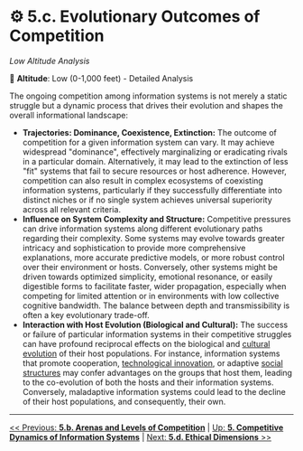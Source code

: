 # ⚙️ 5.c. Evolutionary Outcomes of Competition
*Low Altitude Analysis*

📍 **Altitude**: Low (0-1,000 feet) - Detailed Analysis

The ongoing competition among information systems is not merely a static struggle but a dynamic process that drives their evolution and shapes the overall informational landscape:

-   **Trajectories: Dominance, Coexistence, Extinction:** The outcome of competition for a given information system can vary. It may achieve widespread "dominance", effectively marginalizing or eradicating rivals in a particular domain. Alternatively, it may lead to the extinction of less "fit" systems that fail to secure resources or host adherence. However, competition can also result in complex ecosystems of coexisting information systems, particularly if they successfully differentiate into distinct niches or if no single system achieves universal superiority across all relevant criteria.
-   **Influence on System Complexity and Structure:** Competitive pressures can drive information systems along different evolutionary paths regarding their complexity. Some systems may evolve towards greater intricacy and sophistication to provide more comprehensive explanations, more accurate predictive models, or more robust control over their environment or hosts. Conversely, other systems might be driven towards optimized simplicity, emotional resonance, or easily digestible forms to facilitate faster, wider propagation, especially when competing for limited attention or in environments with low collective cognitive bandwidth. The balance between depth and transmissibility is often a key evolutionary trade-off.
-   **Interaction with Host Evolution (Biological and Cultural):** The success or failure of particular information systems in their competitive struggles can have profound reciprocal effects on the biological and [cultural evolution](../glossary.md#cultural-evolution) of their host populations. For instance, information systems that promote cooperation, [technological innovation](../glossary.md#technological-innovation), or adaptive [social structures](../glossary.md#social-structures) may confer advantages on the groups that host them, leading to the co-evolution of both the hosts and their information systems. Conversely, maladaptive information systems could lead to the decline of their host populations, and consequently, their own.

---
[<< Previous: **5.b. Arenas and Levels of Competition**](5b-arenas-levels-competition.md) | [Up: **5. Competitive Dynamics of Information Systems**](5-competitive-dynamics.md) | [Next: **5.d. Ethical Dimensions** >>](5d-ethical-dimensions/5d-ethical-dimensions.md)
